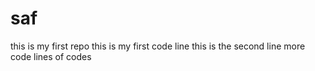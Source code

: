 # saf
this is my first repo
this is my first code line
this is the second line
more code
lines of codes
